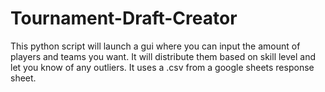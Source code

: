 # Tournament-Draft-Creator
This python script will launch a gui where you can input the amount of players and teams you want. It will distribute them based on skill level and let you know of any outliers. It uses a .csv from a google sheets response sheet.
